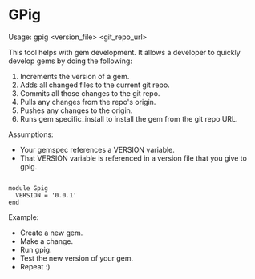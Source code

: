 GPig
====

Usage: gpig &lt;version_file&gt; &lt;git_repo_url&gt;

This tool helps with gem development.  It allows a developer to quickly develop gems by doing the following:

1.  Increments the version of a gem.
2.  Adds all changed files to the current git repo.
3.  Commits all those changes to the git repo.
4.  Pulls any changes from the repo's origin.
5.  Pushes any changes to the origin.
6.  Runs gem specific_install to install the gem from the git repo URL.

Assumptions:

- Your gemspec references a VERSION variable.
- That VERSION variable is referenced in a version file that you give to gpig.

<code>
module Gpig
  VERSION = '0.0.1'
end
</code>

Example:

- Create a new gem.
- Make a change.
- Run gpig.
- Test the new version of your gem.
- Repeat :)

